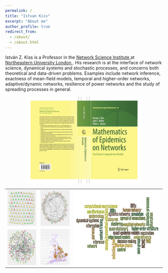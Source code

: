 ```yaml
---
permalink: /
title: "Istvan Kiss"
excerpt: "About me"
author_profile: true
redirect_from: 
  - /about/
  - /about.html
---
```


István Z. Kiss is a Professor in the <a href='https://www.networkscienceinstitute.org/'> Network Science Institute </a> at <a href='https://www.nulondon.ac.uk/'> Northeastern University London </a>. His research is at the interface of network science, dynamical systems and stochastic processes, and concerns both theoretical and data-driven problems. Examples include network inference, exactness of mean-field models, temporal and higher-order networks, adaptive/dynamic networks, resilience of power networks and the study of spreading processes in general.
<div> 
<center><a href="http://www.springer.com/la/book/9783319508047" target="_blank"> <img  src="../images/Revised_Cover_2.png" alt="world cloud" width="370" /></a></center>
</div>
<table>
<tr>
<td><a href="../images/HexSIRNewV2.png" target="_blank"><img src="../images/HexSIRNewV2.png" style="width:150px;height:114px;"></a></td>
<td><a href="../images/SmallWorldNew.png" target="_blank"><img src="../images/SmallWorldNew.png" style="width:150px;height:114px;"></a></td>
<th rowspan="2"> <right><a href="../images/World_Cloud.png" target="_blank"><img src="../images/World_Cloud.png" style="width:450px;height:240px;"></a></right></th>
</tr>
<tr>
<td><a href="../images/SfSIRNew.png" target="_blank"><img src="../images/SfSIRNew.png" style="width:150px;height:114px;"></a></td>
<td><center><a href="../images/Picture1.png" target="_blank"><img src="../images/Picture1.png" style="width:100px;height:114px;"></a></center></td>
</tr>
</table>